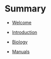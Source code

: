 # Summary

* [Welcome](README.md)

* [Introduction](01-intro/README.md)

* [Biology](02-biology/README.md)

* [Manuals](03-manuals/README.md)


